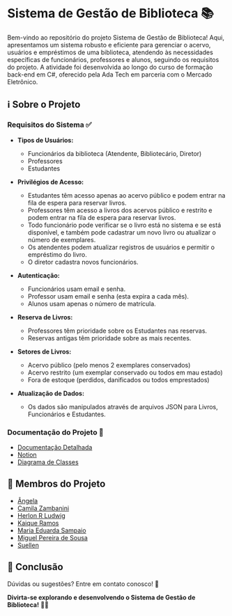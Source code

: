 # Sistema de Gestão de Biblioteca 📚

Bem-vindo ao repositório do projeto Sistema de Gestão de Biblioteca! Aqui, apresentamos um sistema robusto e eficiente para gerenciar o acervo, usuários e empréstimos de uma biblioteca, atendendo às necessidades específicas de funcionários, professores e alunos, seguindo os requisitos do projeto. A atividade foi desenvolvida ao longo do curso de formação back-end em C#, oferecido pela Ada Tech em parceria com o Mercado Eletrônico. 

## ℹ️ Sobre o Projeto

### Requisitos do Sistema ✅

- **Tipos de Usuários:**
  - Funcionários da biblioteca (Atendente, Bibliotecário, Diretor)
  - Professores
  - Estudantes

- **Privilégios de Acesso:**
  - Estudantes têm acesso apenas ao acervo público e podem entrar na fila de espera para reservar livros.
  - Professores têm acesso a livros dos acervos público e restrito e podem entrar na fila de espera para reservar livros.
  - Todo funcionário pode verificar se o livro está no sistema e se está disponível, e também pode cadastrar um novo livro ou atualizar o número de exemplares.
  - Os atendentes podem atualizar registros de usuários e permitir o empréstimo do livro.
  - O diretor cadastra novos funcionários.
    
- **Autenticação:**
  - Funcionários usam email e senha.
  - Professor usam email e senha (esta expira a cada mês).
  - Alunos usam apenas o número de matrícula.

- **Reserva de Livros:**
  - Professores têm prioridade sobre os Estudantes nas reservas.
  - Reservas antigas têm prioridade sobre as mais recentes.

- **Setores de Livros:**
  - Acervo público (pelo menos 2 exemplares conservados)
  - Acervo restrito (um exemplar conservado ou todos em mau estado)
  - Fora de estoque (perdidos, danificados ou todos emprestados)

- **Atualização de Dados:**
  - Os dados são manipulados através de arquivos JSON para Livros, Funcionários e Estudantes.

### Documentação do Projeto 📄

- [Documentação Detalhada](https://www.canva.com/design/DAF2Ocil80Y/ZkbyOB1s1WjI3qKBEWbsiA/view)
- [Notion](https://www.notion.so/Sistema-de-Gest-o-de-Biblioteca-183224ccc67340fea83b50ae4c3eee5c?pvs=4)
- [Diagrama de Classes](https://www.notion.so/Mermaid-f5ff8a018d9b480ea8a665056b3c0401)

## 👥 Membros do Projeto

- [Ângela](https://github.com/angelar)
- [Camila Zambanini](https://github.com/czambanini)
- [Herlon R Ludwig](https://github.com/herlonrl)
- [Kaique Ramos](https://github.com/KaiqueRamoss)
- [Maria Eduarda Sampaio](https://github.com/MariaEduardaSampaio)
- [Miguel Pereira de Sousa](https://github.com/Koohra)
- [Suellen ](https://github.com/suellenr)

## 📝 Conclusão
Dúvidas ou sugestões? Entre em contato conosco! 📧

**Divirta-se explorando e desenvolvendo o Sistema de Gestão de Biblioteca!** 📖✨
